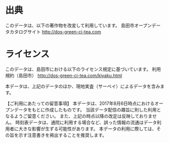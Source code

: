 # 出典
このデータは、以下の著作物を改変して利用しています。
島田市オープンデータカタログサイト http://dos-green-ci-tea.com
# ライセンス
このデータは、島田市における以下のライセンス規定に基づいています。
利用規約（島田市）  http://dos-green-ci-tea.com/kiyaku.html

本データは、上記のデータのほか、現地実査（サーベイ）によるデータを含みます。

【ご利用にあたっての留意事項】 本データは、2017年8月6日時点におけるオープンデータをもとに作成したものです。 当該データ配信の趣旨に則した利用となるようご留意ください。 また、上記の時点以降の改定は反映しておりません。 時刻表データは、通院に利用する場合など、誤った情報の流通はデータ利用者に大きな影響が生ずる可能性があります。 本データの利用に際しては、その旨を示す注意書きを掲出することを推奨します。
